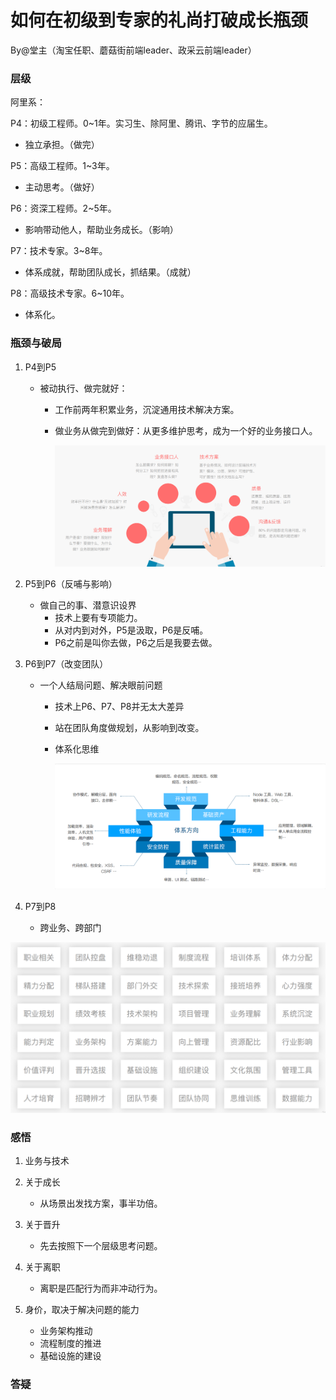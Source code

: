 # 如何在初级到专家的礼尚打破成长瓶颈

By@堂主（淘宝任职、蘑菇街前端leader、政采云前端leader）

### 层级

阿里系：

P4：初级工程师。0~1年。实习生、除阿里、腾讯、字节的应届生。

+ 独立承担。（做完）

P5：高级工程师。1~3年。

+ 主动思考。（做好）

P6：资深工程师。2~5年。

+ 影响带动他人，帮助业务成长。（影响）

P7：技术专家。3~8年。

+ 体系成就，帮助团队成长，抓结果。（成就）

P8：高级技术专家。6~10年。

+ 体系化。

### 瓶颈与破局

1. P4到P5

   + 被动执行、做完就好：

     + 工作前两年积累业务，沉淀通用技术解决方案。

     + 做业务从做完到做好：从更多维护思考，成为一个好的业务接口人。

       ![image-20200808111830151](upload/image-20200808111830151.png)

2. P5到P6（反哺与影响）

   + 做自己的事、潜意识设界
     + 技术上要有专项能力。
     + 从对内到对外，P5是汲取，P6是反哺。
     + P6之前是叫你去做，P6之后是我要去做。

3. P6到P7（改变团队）

   + 一个人结局问题、解决眼前问题

     + 技术上P6、P7、P8并无太大差异

     + 站在团队角度做规划，从影响到改变。

     + 体系化思维

       ![image-20200808113003984](upload/image-20200808113003984.png)

4. P7到P8
   + 跨业务、跨部门

<img src="upload/image-20200808113030182.png" alt="image-20200808113030182" style="zoom:50%;" />

### 感悟

1. 业务与技术
2. 关于成长
   + 从场景出发找方案，事半功倍。

3. 关于晋升
   + 先去按照下一个层级思考问题。

4. 关于离职
   + 离职是匹配行为而非冲动行为。
5. 身价，取决于解决问题的能力
   + 业务架构推动
   + 流程制度的推进
   + 基础设施的建设

### 答疑